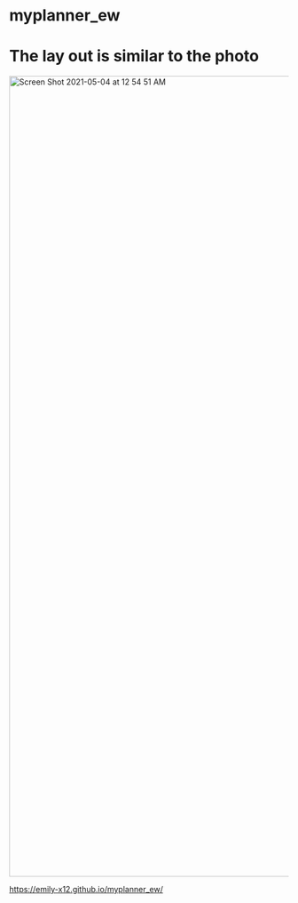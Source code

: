 # myplanner_ew
# The lay out is similar to the photo
<img width="1440" alt="Screen Shot 2021-05-04 at 12 54 51 AM" src="https://user-images.githubusercontent.com/77955394/116962261-848d4780-ac73-11eb-83c0-9d7dca6bba56.png">

https://emily-x12.github.io/myplanner_ew/